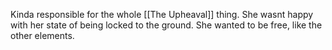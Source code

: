 Kinda responsible for the whole [[The Upheaval]] thing.
She wasnt happy with her state of being locked to the ground. She wanted to be free, like the other elements.